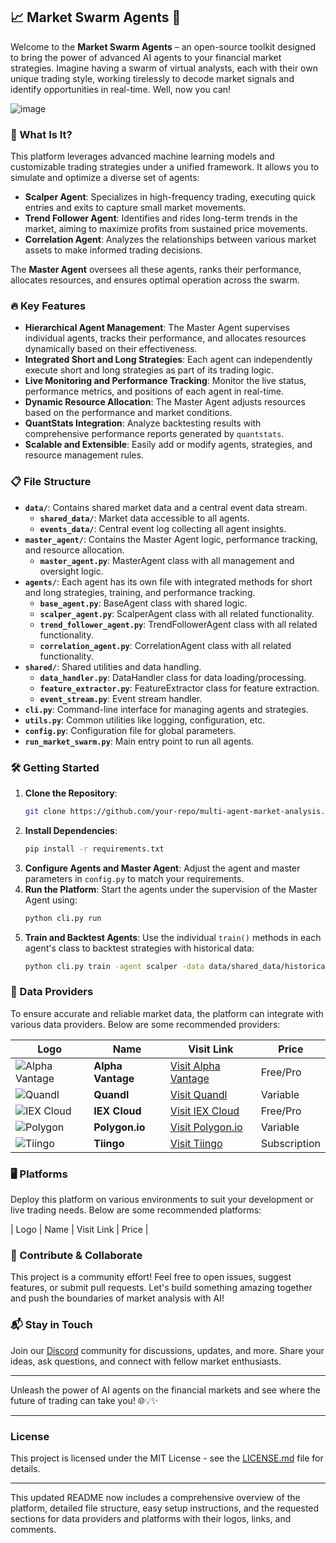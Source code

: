 ## 📈 Market Swarm Agents 🚀

Welcome to the **Market Swarm Agents** – an open-source toolkit designed to bring the power of advanced AI agents to your financial market strategies. Imagine having a swarm of virtual analysts, each with their own unique trading style, working tirelessly to decode market signals and identify opportunities in real-time. Well, now you can!

![image](https://github.com/user-attachments/assets/c19adab6-5f59-4660-b323-1f9df221e45d)



### 🧠 What Is It?
This platform leverages advanced machine learning models and customizable trading strategies under a unified framework. It allows you to simulate and optimize a diverse set of agents:

- **Scalper Agent**: Specializes in high-frequency trading, executing quick entries and exits to capture small market movements.
- **Trend Follower Agent**: Identifies and rides long-term trends in the market, aiming to maximize profits from sustained price movements.
- **Correlation Agent**: Analyzes the relationships between various market assets to make informed trading decisions.

The **Master Agent** oversees all these agents, ranks their performance, allocates resources, and ensures optimal operation across the swarm.

### 🔥 Key Features
- **Hierarchical Agent Management**: The Master Agent supervises individual agents, tracks their performance, and allocates resources dynamically based on their effectiveness.
- **Integrated Short and Long Strategies**: Each agent can independently execute short and long strategies as part of its trading logic.
- **Live Monitoring and Performance Tracking**: Monitor the live status, performance metrics, and positions of each agent in real-time.
- **Dynamic Resource Allocation**: The Master Agent adjusts resources based on the performance and market conditions.
- **QuantStats Integration**: Analyze backtesting results with comprehensive performance reports generated by `quantstats`.
- **Scalable and Extensible**: Easily add or modify agents, strategies, and resource management rules.

### 📋 File Structure
- **`data/`**: Contains shared market data and a central event data stream.
  - **`shared_data/`**: Market data accessible to all agents.
  - **`events_data/`**: Central event log collecting all agent insights.
- **`master_agent/`**: Contains the Master Agent logic, performance tracking, and resource allocation.
  - **`master_agent.py`**: MasterAgent class with all management and oversight logic.
- **`agents/`**: Each agent has its own file with integrated methods for short and long strategies, training, and performance tracking.
  - **`base_agent.py`**: BaseAgent class with shared logic.
  - **`scalper_agent.py`**: ScalperAgent class with all related functionality.
  - **`trend_follower_agent.py`**: TrendFollowerAgent class with all related functionality.
  - **`correlation_agent.py`**: CorrelationAgent class with all related functionality.
- **`shared/`**: Shared utilities and data handling.
  - **`data_handler.py`**: DataHandler class for data loading/processing.
  - **`feature_extractor.py`**: FeatureExtractor class for feature extraction.
  - **`event_stream.py`**: Event stream handler.
- **`cli.py`**: Command-line interface for managing agents and strategies.
- **`utils.py`**: Common utilities like logging, configuration, etc.
- **`config.py`**: Configuration file for global parameters.
- **`run_market_swarm.py`**: Main entry point to run all agents.

### 🛠️ Getting Started
1. **Clone the Repository**: 
   ```bash
   git clone https://github.com/your-repo/multi-agent-market-analysis.git
   ```
2. **Install Dependencies**: 
   ```bash
   pip install -r requirements.txt
   ```
3. **Configure Agents and Master Agent**: Adjust the agent and master parameters in `config.py` to match your requirements.
4. **Run the Platform**: Start the agents under the supervision of the Master Agent using:
   ```bash
   python cli.py run
   ```
5. **Train and Backtest Agents**: Use the individual `train()` methods in each agent's class to backtest strategies with historical data:
   ```bash
   python cli.py train -agent scalper -data data/shared_data/historical_data.csv
   ```

### 📡 Data Providers
To ensure accurate and reliable market data, the platform can integrate with various data providers. Below are some recommended providers:

| Logo                                    | Name                  | Visit Link                        | Price      |
|-----------------------------------------|-----------------------|-----------------------------------|------------|
| ![Alpha Vantage](https://www.alphavantage.co/favicon.ico) | **Alpha Vantage**    | [Visit Alpha Vantage](https://www.alphavantage.co/) | Free/Pro   |
| ![Quandl](https://www.quandl.com/favicon.ico) | **Quandl**            | [Visit Quandl](https://www.quandl.com/)             | Variable   |
| ![IEX Cloud](https://iexcloud.io/static/favicon.ico) | **IEX Cloud**        | [Visit IEX Cloud](https://iexcloud.io/)           | Free/Pro   |
| ![Polygon](https://polygon.io/favicon.ico) | **Polygon.io**        | [Visit Polygon.io](https://polygon.io/)           | Variable   |
| ![Tiingo](https://www.tiingo.com/favicon.ico) | **Tiingo**            | [Visit Tiingo](https://www.tiingo.com/)           | Subscription |

### 🖥️ Platforms
Deploy this platform on various environments to suit your development or live trading needs. Below are some recommended platforms:

| Logo                                      | Name               | Visit Link                         | Price                                    |


### 🤝 Contribute & Collaborate
This project is a community effort! Feel free to open issues, suggest features, or submit pull requests. Let's build something amazing together and push the boundaries of market analysis with AI!

### 📬 Stay in Touch
Join our [Discord](#) community for discussions, updates, and more. Share your ideas, ask questions, and connect with fellow market enthusiasts.

---

Unleash the power of AI agents on the financial markets and see where the future of trading can take you! 🌐💡✨

---

### License
This project is licensed under the MIT License - see the [LICENSE.md](LICENSE.md) file for details.

---

This updated README now includes a comprehensive overview of the platform, detailed file structure, easy setup instructions, and the requested sections for data providers and platforms with their logos, links, and comments.
